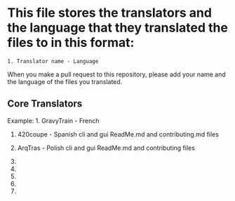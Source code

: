 # This file stores the translators and the language that they translated the files to in this format:

`` 1. Translator name - Language ``

When you make a pull request to this repository, please add your name and the language of the files you translated.


## Core Translators

Example: 1. GravyTrain - French

1. 420coupe - Spanish cli and gui ReadMe.md and contributing.md files

2. ArqTras - Polish cli and gui ReadMe.md and contributing files

3.

4.

5.

6.

7.
